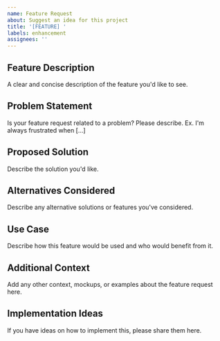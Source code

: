 ```yaml
---
name: Feature Request
about: Suggest an idea for this project
title: '[FEATURE] '
labels: enhancement
assignees: ''
---
```


## Feature Description
A clear and concise description of the feature you'd like to see.

## Problem Statement
Is your feature request related to a problem? Please describe.
Ex. I'm always frustrated when [...]

## Proposed Solution
Describe the solution you'd like.

## Alternatives Considered
Describe any alternative solutions or features you've considered.

## Use Case
Describe how this feature would be used and who would benefit from it.

## Additional Context
Add any other context, mockups, or examples about the feature request here.

## Implementation Ideas
If you have ideas on how to implement this, please share them here.

